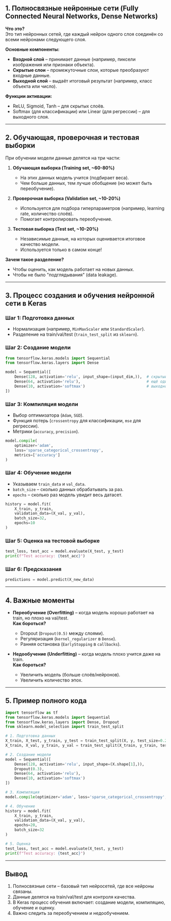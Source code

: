 ## **1. Полносвязные нейронные сети (Fully Connected Neural Networks, Dense Networks)**  
**Что это?**  
Это тип нейронных сетей, где каждый нейрон одного слоя соединён со всеми нейронами следующего слоя.  

**Основные компоненты:**  
- **Входной слой** – принимает данные (например, пиксели изображения или признаки объекта).  
- **Скрытые слои** – промежуточные слои, которые преобразуют входные данные.  
- **Выходной слой** – выдаёт итоговый результат (например, класс объекта или число).  

**Функции активации:**  
- ReLU, Sigmoid, Tanh – для скрытых слоёв.  
- Softmax (для классификации) или Linear (для регрессии) – для выходного слоя.  

---

## **2. Обучающая, проверочная и тестовая выборки**  
При обучении модели данные делятся на три части:  

1. **Обучающая выборка (Training set, ~60-80%)**  
   - На этих данных модель учится (подбирает веса).  
   - Чем больше данных, тем лучше обобщение (но может быть переобучение).  

2. **Проверочная выборка (Validation set, ~10-20%)**  
   - Используется для подбора гиперпараметров (например, learning rate, количество слоёв).  
   - Помогает контролировать переобучение.  

3. **Тестовая выборка (Test set, ~10-20%)**  
   - Независимые данные, на которых оценивается итоговое качество модели.  
   - Используется только в самом конце!  

**Зачем такое разделение?**  
- Чтобы оценить, как модель работает на новых данных.  
- Чтобы не было "подглядывания" (data leakage).  

---

## **3. Процесс создания и обучения нейронной сети в Keras**  

### **Шаг 1: Подготовка данных**  
- Нормализация (например, `MinMaxScaler` или `StandardScaler`).  
- Разделение на train/val/test (`train_test_split` из `sklearn`).  

### **Шаг 2: Создание модели**  
```python
from tensorflow.keras.models import Sequential
from tensorflow.keras.layers import Dense

model = Sequential([
    Dense(128, activation='relu', input_shape=(input_dim,)),  # скрытый слой
    Dense(64, activation='relu'),                             # ещё один слой
    Dense(10, activation='softmax')                           # выходной слой (10 классов)
])
```

### **Шаг 3: Компиляция модели**  
- Выбор оптимизатора (`Adam`, `SGD`).  
- Функция потерь (`crossentropy` для классификации, `mse` для регрессии).  
- Метрики (`accuracy`, `precision`).  

```python
model.compile(
    optimizer='adam',
    loss='sparse_categorical_crossentropy',
    metrics=['accuracy']
)
```

### **Шаг 4: Обучение модели**  
- Указываем `train_data` и `val_data`.  
- `batch_size` – сколько данных обрабатывать за раз.  
- `epochs` – сколько раз модель увидит весь датасет.  

```python
history = model.fit(
    X_train, y_train,
    validation_data=(X_val, y_val),
    batch_size=32,
    epochs=10
)
```

### **Шаг 5: Оценка на тестовой выборке**  
```python
test_loss, test_acc = model.evaluate(X_test, y_test)
print(f"Test accuracy: {test_acc}")
```

### **Шаг 6: Предсказания**  
```python
predictions = model.predict(X_new_data)
```

---

## **4. Важные моменты**  
- **Переобучение (Overfitting)** – когда модель хорошо работает на train, но плохо на val/test.  
  **Как бороться?**  
  - Dropout (`Dropout(0.5)` между слоями).  
  - Регуляризация (`kernel_regularizer` в `Dense`).  
  - Ранняя остановка (`EarlyStopping` в `callbacks`).  

- **Недообучение (Underfitting)** – когда модель плохо учится даже на train.  
  **Как бороться?**  
  - Увеличить модель (больше слоёв/нейронов).  
  - Увеличить количество эпох.  

---

## **5. Пример полного кода**  
```python
import tensorflow as tf
from tensorflow.keras.models import Sequential
from tensorflow.keras.layers import Dense, Dropout
from sklearn.model_selection import train_test_split

# 1. Подготовка данных
X_train, X_test, y_train, y_test = train_test_split(X, y, test_size=0.2)
X_train, X_val, y_train, y_val = train_test_split(X_train, y_train, test_size=0.2)

# 2. Создание модели
model = Sequential([
    Dense(128, activation='relu', input_shape=(X.shape[1],)),
    Dropout(0.3),
    Dense(64, activation='relu'),
    Dense(10, activation='softmax')
])

# 3. Компиляция
model.compile(optimizer='adam', loss='sparse_categorical_crossentropy', metrics=['accuracy'])

# 4. Обучение
history = model.fit(
    X_train, y_train,
    validation_data=(X_val, y_val),
    epochs=20,
    batch_size=32
)

# 5. Оценка
test_loss, test_acc = model.evaluate(X_test, y_test)
print(f"Test accuracy: {test_acc}")
```

---

## **Вывод**  
1. Полносвязные сети – базовый тип нейросетей, где все нейроны связаны.  
2. Данные делятся на train/val/test для контроля качества.  
3. В Keras процесс обучения включает: создание модели, компиляцию, обучение и оценку.  
4. Важно следить за переобучением и недообучением.  
